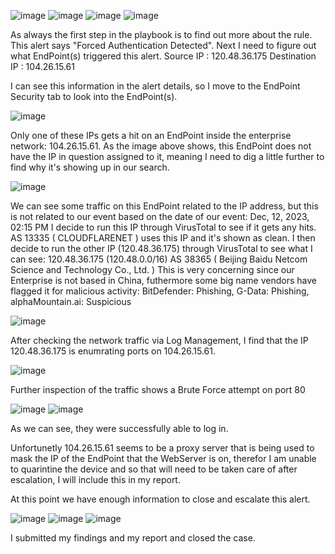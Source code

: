 ![image](https://github.com/user-attachments/assets/02058a76-8b7d-42ac-833d-24194a02fd63)
![image](https://github.com/user-attachments/assets/85a15c88-c3c8-4a65-b8e4-7e515d791cc9)
![image](https://github.com/user-attachments/assets/16cb5968-abb5-4f77-807a-f971bc3e1dbd)
![image](https://github.com/user-attachments/assets/9b2caba5-468f-423a-8e5b-7ac757e42fee)

As always the first step in the playbook is to find out more about the rule. This alert says "Forced Authentication Detected".
Next I need to figure out what EndPoint(s) triggered this alert.
    Source IP :
    120.48.36.175
    Destination IP :
    104.26.15.61

I can see this information in the alert details, so I move to the EndPoint Security tab to look into the EndPoint(s).

![image](https://github.com/user-attachments/assets/29324201-835d-4bcf-a208-0a1a9fd4dd19)

Only one of these IPs gets a hit on an EndPoint inside the enterprise network: 104.26.15.61.
As the image above shows, this EndPoint does not have the IP in question assigned to it, meaning I need to dig a little further to find why it's showing up in our search.

![image](https://github.com/user-attachments/assets/65212aef-deee-462b-a5d0-614538989712)

We can see some traffic on this EndPoint related to the IP address, but this is not related to our event based on the date of our event: Dec, 12, 2023, 02:15 PM
I decide to run this IP through VirusTotal to see if it gets any hits. AS 13335 ( CLOUDFLARENET ) uses this IP and it's shown as clean.
I then decide to run the other IP (120.48.36.175) through VirusTotal to see what I can see: 120.48.36.175 (120.48.0.0/16) AS 38365 ( Beijing Baidu Netcom Science and Technology Co., Ltd. ) This is very concerning since our Enterprise is not based in China, futhermore some big name vendors have flagged it for malicious activity: BitDefender: Phishing, G-Data: Phishing, alphaMountain.ai: Suspicious

![image](https://github.com/user-attachments/assets/be9b8dd6-06e8-4edc-b22a-71f549f8ca47)

After checking the network traffic via Log Management, I find that the IP 120.48.36.175 is enumrating ports on 104.26.15.61.


![image](https://github.com/user-attachments/assets/3dc78112-0436-43a4-b25c-ae754117d2a4)

Further inspection of the traffic shows a Brute Force attempt on port 80

![image](https://github.com/user-attachments/assets/4891af6e-fd18-46f5-973c-7ad41feb88ff)
![image](https://github.com/user-attachments/assets/0656ff9b-897b-4e85-b904-53a24e6f5208)

As we can see, they were successfully able to log in.

Unfortunetly 104.26.15.61 seems to be a proxy server that is being used to mask the IP of the EndPoint that the WebServer is on, therefor I am unable to quarintine the device and so that will need to be taken care of after escalation, I will include this in my report.

At this point we have enough information to close and escalate this alert.

![image](https://github.com/user-attachments/assets/34f14b2b-da2c-48c5-9df3-e3e91ac568e4)
![image](https://github.com/user-attachments/assets/a0e43229-2a31-4c7b-b902-1032b3997d95)
![image](https://github.com/user-attachments/assets/daaa86f5-212d-43b5-9885-dbcf67f91f94)

I submitted my findings and my report and closed the case.
